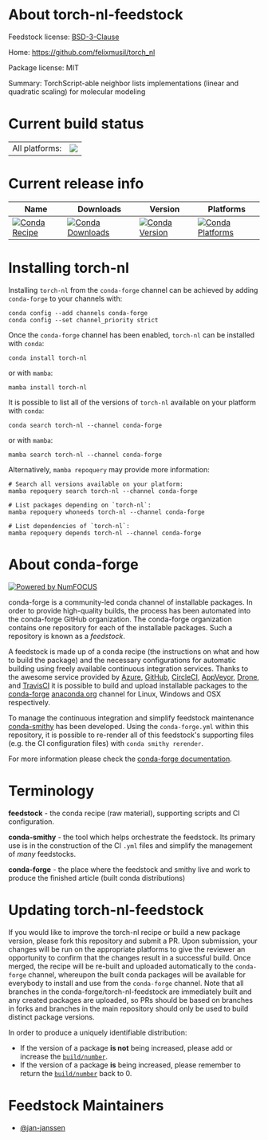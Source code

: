 About torch-nl-feedstock
========================

Feedstock license: [BSD-3-Clause](https://github.com/conda-forge/torch-nl-feedstock/blob/main/LICENSE.txt)

Home: https://github.com/felixmusil/torch_nl

Package license: MIT

Summary: TorchScript-able neighbor lists implementations (linear and quadratic scaling) for molecular modeling

Current build status
====================


<table><tr><td>All platforms:</td>
    <td>
      <a href="https://dev.azure.com/conda-forge/feedstock-builds/_build/latest?definitionId=22085&branchName=main">
        <img src="https://dev.azure.com/conda-forge/feedstock-builds/_apis/build/status/torch-nl-feedstock?branchName=main">
      </a>
    </td>
  </tr>
</table>

Current release info
====================

| Name | Downloads | Version | Platforms |
| --- | --- | --- | --- |
| [![Conda Recipe](https://img.shields.io/badge/recipe-torch--nl-green.svg)](https://anaconda.org/conda-forge/torch-nl) | [![Conda Downloads](https://img.shields.io/conda/dn/conda-forge/torch-nl.svg)](https://anaconda.org/conda-forge/torch-nl) | [![Conda Version](https://img.shields.io/conda/vn/conda-forge/torch-nl.svg)](https://anaconda.org/conda-forge/torch-nl) | [![Conda Platforms](https://img.shields.io/conda/pn/conda-forge/torch-nl.svg)](https://anaconda.org/conda-forge/torch-nl) |

Installing torch-nl
===================

Installing `torch-nl` from the `conda-forge` channel can be achieved by adding `conda-forge` to your channels with:

```
conda config --add channels conda-forge
conda config --set channel_priority strict
```

Once the `conda-forge` channel has been enabled, `torch-nl` can be installed with `conda`:

```
conda install torch-nl
```

or with `mamba`:

```
mamba install torch-nl
```

It is possible to list all of the versions of `torch-nl` available on your platform with `conda`:

```
conda search torch-nl --channel conda-forge
```

or with `mamba`:

```
mamba search torch-nl --channel conda-forge
```

Alternatively, `mamba repoquery` may provide more information:

```
# Search all versions available on your platform:
mamba repoquery search torch-nl --channel conda-forge

# List packages depending on `torch-nl`:
mamba repoquery whoneeds torch-nl --channel conda-forge

# List dependencies of `torch-nl`:
mamba repoquery depends torch-nl --channel conda-forge
```


About conda-forge
=================

[![Powered by
NumFOCUS](https://img.shields.io/badge/powered%20by-NumFOCUS-orange.svg?style=flat&colorA=E1523D&colorB=007D8A)](https://numfocus.org)

conda-forge is a community-led conda channel of installable packages.
In order to provide high-quality builds, the process has been automated into the
conda-forge GitHub organization. The conda-forge organization contains one repository
for each of the installable packages. Such a repository is known as a *feedstock*.

A feedstock is made up of a conda recipe (the instructions on what and how to build
the package) and the necessary configurations for automatic building using freely
available continuous integration services. Thanks to the awesome service provided by
[Azure](https://azure.microsoft.com/en-us/services/devops/), [GitHub](https://github.com/),
[CircleCI](https://circleci.com/), [AppVeyor](https://www.appveyor.com/),
[Drone](https://cloud.drone.io/welcome), and [TravisCI](https://travis-ci.com/)
it is possible to build and upload installable packages to the
[conda-forge](https://anaconda.org/conda-forge) [anaconda.org](https://anaconda.org/)
channel for Linux, Windows and OSX respectively.

To manage the continuous integration and simplify feedstock maintenance
[conda-smithy](https://github.com/conda-forge/conda-smithy) has been developed.
Using the ``conda-forge.yml`` within this repository, it is possible to re-render all of
this feedstock's supporting files (e.g. the CI configuration files) with ``conda smithy rerender``.

For more information please check the [conda-forge documentation](https://conda-forge.org/docs/).

Terminology
===========

**feedstock** - the conda recipe (raw material), supporting scripts and CI configuration.

**conda-smithy** - the tool which helps orchestrate the feedstock.
                   Its primary use is in the construction of the CI ``.yml`` files
                   and simplify the management of *many* feedstocks.

**conda-forge** - the place where the feedstock and smithy live and work to
                  produce the finished article (built conda distributions)


Updating torch-nl-feedstock
===========================

If you would like to improve the torch-nl recipe or build a new
package version, please fork this repository and submit a PR. Upon submission,
your changes will be run on the appropriate platforms to give the reviewer an
opportunity to confirm that the changes result in a successful build. Once
merged, the recipe will be re-built and uploaded automatically to the
`conda-forge` channel, whereupon the built conda packages will be available for
everybody to install and use from the `conda-forge` channel.
Note that all branches in the conda-forge/torch-nl-feedstock are
immediately built and any created packages are uploaded, so PRs should be based
on branches in forks and branches in the main repository should only be used to
build distinct package versions.

In order to produce a uniquely identifiable distribution:
 * If the version of a package **is not** being increased, please add or increase
   the [``build/number``](https://docs.conda.io/projects/conda-build/en/latest/resources/define-metadata.html#build-number-and-string).
 * If the version of a package **is** being increased, please remember to return
   the [``build/number``](https://docs.conda.io/projects/conda-build/en/latest/resources/define-metadata.html#build-number-and-string)
   back to 0.

Feedstock Maintainers
=====================

* [@jan-janssen](https://github.com/jan-janssen/)

